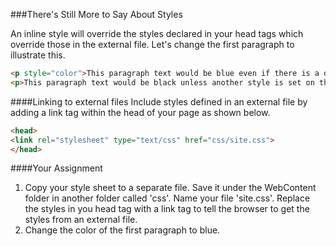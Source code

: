 ###There's Still More to Say About Styles

An inline style will override the styles declared in your head tags which override those in the external file. Let's change the first paragraph to illustrate this.

```html
<p style="color">This paragraph text would be blue even if there is a different setting on the page or in the file.</p>
<p>This paragraph text would be black unless another style is set on the page or in a file.
```
####Linking to external files
Include styles defined in an external file by adding a link tag within the head of your page as shown below.

```html
<head>
<link rel="stylesheet" type="text/css" href="css/site.css">
</head>
```

####Your Assignment
1. Copy your style sheet to a separate file. Save it under the WebContent folder in another folder called 'css'. Name your file 'site.css'. Replace the styles in you head tag with a link tag to tell the browser to get the styles from an external file. 
2. Change the color of the first paragraph to blue.




